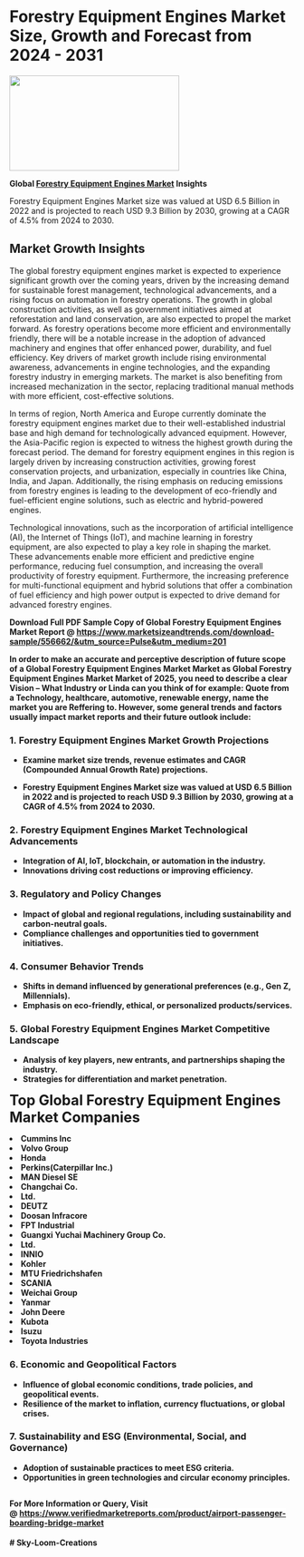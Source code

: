 <H1>Forestry Equipment Engines Market Size, Growth and Forecast from 2024 - 2031</H1><img class="aligncenter size-medium wp-image-584254" src="https://thirdeyenews.in/wp-content/uploads/2024/09/Global-Market-Research-300x168.jpeg" alt="" width="300" height="168" /><p><strong>Global&nbsp;<a href="https://www.marketsizeandtrends.com/download-sample/556662/&amp;utm_source=Pulse&amp;utm_medium=201">Forestry Equipment Engines Market</a> Insights</strong></p><p>Forestry Equipment Engines Market size was valued at USD 6.5 Billion in 2022 and is projected to reach USD 9.3 Billion by 2030, growing at a CAGR of 4.5% from 2024 to 2030.</p><p><h2>Market Growth Insights</h2> <p>The global forestry equipment engines market is expected to experience significant growth over the coming years, driven by the increasing demand for sustainable forest management, technological advancements, and a rising focus on automation in forestry operations. The growth in global construction activities, as well as government initiatives aimed at reforestation and land conservation, are also expected to propel the market forward. As forestry operations become more efficient and environmentally friendly, there will be a notable increase in the adoption of advanced machinery and engines that offer enhanced power, durability, and fuel efficiency. Key drivers of market growth include rising environmental awareness, advancements in engine technologies, and the expanding forestry industry in emerging markets. The market is also benefiting from increased mechanization in the sector, replacing traditional manual methods with more efficient, cost-effective solutions.</p> <p><strong></strong></p> <p>In terms of region, North America and Europe currently dominate the forestry equipment engines market due to their well-established industrial base and high demand for technologically advanced equipment. However, the Asia-Pacific region is expected to witness the highest growth during the forecast period. The demand for forestry equipment engines in this region is largely driven by increasing construction activities, growing forest conservation projects, and urbanization, especially in countries like China, India, and Japan. Additionally, the rising emphasis on reducing emissions from forestry engines is leading to the development of eco-friendly and fuel-efficient engine solutions, such as electric and hybrid-powered engines.</p> <p>Technological innovations, such as the incorporation of artificial intelligence (AI), the Internet of Things (IoT), and machine learning in forestry equipment, are also expected to play a key role in shaping the market. These advancements enable more efficient and predictive engine performance, reducing fuel consumption, and increasing the overall productivity of forestry equipment. Furthermore, the increasing preference for multi-functional equipment and hybrid solutions that offer a combination of fuel efficiency and high power output is expected to drive demand for advanced forestry engines.</p> <p><strong></p><p><span class=""><strong>Download Full PDF Sample Copy of Global Forestry Equipment Engines Market Report</strong> @ <a href="https://www.marketsizeandtrends.com/download-sample/556662/&amp;utm_source=Pulse&amp;utm_medium=201" target="_blank">https://www.marketsizeandtrends.com/download-sample/556662/&amp;utm_source=Pulse&amp;utm_medium=201</a></span></p><p>In order to make an accurate and perceptive description of future scope of a Global&nbsp;Forestry Equipment Engines Market Market as Global&nbsp;Forestry Equipment Engines Market Market of 2025, you need to describe a clear Vision &ndash; What Industry or Linda can you think of for example: Quote from a Technology, healthcare, automotive, renewable energy, name the market you are Reffering to. However, some general trends and factors usually impact market reports and their future outlook include:</p><h3>1.&nbsp;<strong>Forestry Equipment Engines Market Growth Projections</strong></h3><ul><li>Examine market size trends, revenue estimates and CAGR (Compounded Annual Growth Rate) projections.</li><li><p>Forestry Equipment Engines Market size was valued at USD 6.5 Billion in 2022 and is projected to reach USD 9.3 Billion by 2030, growing at a CAGR of 4.5% from 2024 to 2030.</p></li></ul><h3>2.&nbsp;<strong>Forestry Equipment Engines Market Technological Advancements</strong></h3><ul><li>Integration of AI, IoT, blockchain, or automation in the industry.</li><li>Innovations driving cost reductions or improving efficiency.</li></ul><h3>3.&nbsp;<strong>Regulatory and Policy Changes</strong></h3><ul><li>Impact of global and regional regulations, including sustainability and carbon-neutral goals.</li><li>Compliance challenges and opportunities tied to government initiatives.</li></ul><h3>4.&nbsp;<strong>Consumer Behavior Trends</strong></h3><ul><li>Shifts in demand influenced by generational preferences (e.g., Gen Z, Millennials).</li><li>Emphasis on eco-friendly, ethical, or personalized products/services.</li></ul><h3>5.&nbsp;<strong>Global Forestry Equipment Engines Market Competitive Landscape</strong></h3><ul><li>Analysis of key players, new entrants, and partnerships shaping the industry.</li><li>Strategies for differentiation and market penetration.</li></ul><p data-pm-slice="1 1 []"><span style="color: inherit; font-family: inherit; font-size: 25px;">Top Global Forestry Equipment Engines Market Companies</span></p><div class="" data-test-id=""><p><li>Cummins Inc</li><li> Volvo Group</li><li> Honda</li><li> Perkins(Caterpillar Inc.)</li><li> MAN Diesel SE</li><li> Changchai Co.</li><li> Ltd.</li><li> DEUTZ</li><li> Doosan Infracore</li><li> FPT Industrial</li><li> Guangxi Yuchai Machinery Group Co.</li><li>Ltd.</li><li> INNIO</li><li> Kohler</li><li> MTU Friedrichshafen</li><li> SCANIA</li><li> Weichai Group</li><li> Yanmar</li><li> John Deere</li><li> Kubota</li><li> Isuzu</li><li> Toyota Industries</li></p></div><h3>6.&nbsp;<strong>Economic and Geopolitical Factors</strong></h3><ul><li>Influence of global economic conditions, trade policies, and geopolitical events.</li><li>Resilience of the market to inflation, currency fluctuations, or global crises.</li></ul><h3>7.&nbsp;<strong>Sustainability and ESG (Environmental, Social, and Governance)</strong></h3><ul><li>Adoption of sustainable practices to meet ESG criteria.</li><li>Opportunities in green technologies and circular economy principles.</li></ul><h2><strong style="font-size: 14px;">For More Information or Query, Visit @&nbsp;</strong><a style="background-color: #ffffff; font-size: 14px;" href="https://www.marketsizeandtrends.com/report/forestry-equipment-engines-market/" target="_blank">https://www.verifiedmarketreports.com/product/airport-passenger-boarding-bridge-market</a></h2># Sky-Loom-Creations

